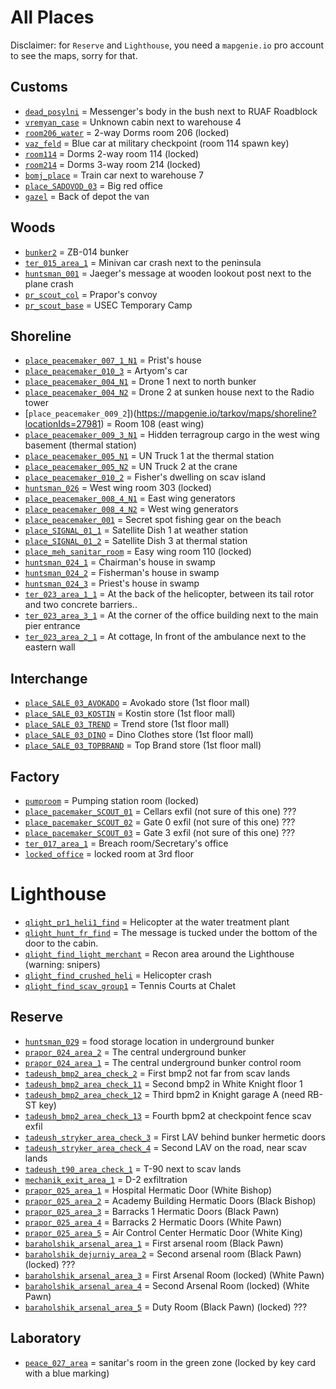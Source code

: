 # All Places

Disclaimer: for `Reserve` and `Lighthouse`, you need a `mapgenie.io` pro account to see the maps, sorry for that.

## Customs
- [`dead_posylni`](https://mapgenie.io/tarkov/maps/customs?locationIds=116481) = Messenger's body in the bush next to RUAF Roadblock
- [`vremyan_case`](https://mapgenie.io/tarkov/maps/customs?locationIds=30169) = Unknown cabin next to warehouse 4
- [`room206_water`](https://mapgenie.io/tarkov/maps/customs?locationIds=30291) = 2-way Dorms room 206 (locked)
- [`vaz_feld`](https://mapgenie.io/tarkov/maps/customs?locationIds=30193) = Blue car at military checkpoint (room 114 spawn key)
- [`room114`](https://mapgenie.io/tarkov/maps/customs?locationIds=30316) = Dorms 2-way room 114 (locked)
- [`room214`](https://mapgenie.io/tarkov/maps/customs?locationIds=30267) = Dorms 3-way room 214 (locked)
- [`bomj_place`](https://mapgenie.io/tarkov/maps/customs?locationIds=30129) = Train car next to warehouse 7
- [`place_SADOVOD_03`](https://mapgenie.io/tarkov/maps/customs?locationIds=30053) = Big red office
- [`gazel`](https://mapgenie.io/tarkov/maps/customs?locationIds=37428) = Back of depot the van

## Woods
- [`bunker2`](https://mapgenie.io/tarkov/maps/woods?locationIds=86413) = ZB-014 bunker
- [`ter_015_area_1`](https://mapgenie.io/tarkov/maps/woods?locationIds=36935) = Minivan car crash next to the peninsula
- [`huntsman_001`](https://mapgenie.io/tarkov/maps/woods?locationIds=36933) = Jaeger's message at wooden lookout post next to the plane crash
- [`pr_scout_col`](https://mapgenie.io/tarkov/maps/woods?locationIds=65210) = Prapor's convoy
- [`pr_scout_base`](https://mapgenie.io/tarkov/maps/woods?locationIds=65211) = USEC Temporary Camp

## Shoreline
- [`place_peacemaker_007_1_N1`](https://mapgenie.io/tarkov/maps/shoreline?locationIds=27880) = Prist's house
- [`place_peacemaker_010_3`](https://mapgenie.io/tarkov/maps/shoreline?locationIds=26343) = Artyom's car
- [`place_peacemaker_004_N1`](https://mapgenie.io/tarkov/maps/shoreline?locationIds=27864) = Drone 1 next to north bunker
- [`place_peacemaker_004_N2`](https://mapgenie.io/tarkov/maps/shoreline?locationIds=27819) = Drone 2 at sunken house next to the Radio tower
- [`place_peacemaker_009_2`])(https://mapgenie.io/tarkov/maps/shoreline?locationIds=27981) = Room 108 (east wing)
- [`place_peacemaker_009_3_N1`](https://mapgenie.io/tarkov/maps/shoreline?locationIds=51677) = Hidden terragroup cargo in the west wing basement (thermal station)
- [`place_peacemaker_005_N1`](https://mapgenie.io/tarkov/maps/shoreline?locationIds=26361) = UN Truck 1 at the thermal station
- [`place_peacemaker_005_N2`](https://mapgenie.io/tarkov/maps/shoreline?locationIds=27814) = UN Truck 2 at the crane
- [`place_peacemaker_010_2`](https://mapgenie.io/tarkov/maps/shoreline?locationIds=26344) = Fisher's dwelling on scav island
- [`huntsman_026`](https://mapgenie.io/tarkov/maps/shoreline?locationIds=34695) = West wing room 303 (locked)
- [`place_peacemaker_008_4_N1`](https://mapgenie.io/tarkov/maps/shoreline?locationIds=41303) = East wing generators
- [`place_peacemaker_008_4_N2`](https://mapgenie.io/tarkov/maps/shoreline?locationIds=28077) = West wing generators
- [`place_peacemaker_001`](https://mapgenie.io/tarkov/maps/shoreline?locationIds=26330) = Secret spot fishing gear on the beach
- [`place_SIGNAL_01_1`](https://mapgenie.io/tarkov/maps/shoreline?locationIds=27836) = Satellite Dish 1 at weather station
- [`place_SIGNAL_01_2`](https://mapgenie.io/tarkov/maps/shoreline?locationIds=28162) = Satellite Dish 3 at thermal station
- [`place_meh_sanitar_room`](https://mapgenie.io/tarkov/maps/shoreline?locationIds=64656) = Easy wing room 110 (locked)
- [`huntsman_024_1`](https://mapgenie.io/tarkov/maps/shoreline?locationIds=26348) = Chairman's house in swamp
- [`huntsman_024_2`](https://mapgenie.io/tarkov/maps/shoreline?locationIds=26349) = Fisherman's house in swamp
- [`huntsman_024_3`](https://mapgenie.io/tarkov/maps/shoreline?locationIds=26350) = Priest's house in swamp
- [`ter_023_area_1_1`](https://mapgenie.io/tarkov/maps/shoreline?locationIds=47968) = At the back of the helicopter, between its tail rotor and two concrete barriers..
- [`ter_023_area_3_1`](https://mapgenie.io/tarkov/maps/shoreline?locationIds=47969) = At the corner of the office building next to the main pier entrance
- [`ter_023_area_2_1`](https://mapgenie.io/tarkov/maps/shoreline?locationIds=47970) = At cottage, In front of the ambulance next to the eastern wall

## Interchange
- [`place_SALE_03_AVOKADO`](https://mapgenie.io/tarkov/maps/interchange?locationIds=42403) = Avokado store (1st floor mall)
- [`place_SALE_03_KOSTIN`](https://mapgenie.io/tarkov/maps/interchange?locationIds=42405) = Kostin store (1st floor mall)
- [`place_SALE_03_TREND`](https://mapgenie.io/tarkov/maps/interchange?locationIds=42404) = Trend store (1st floor mall)
- [`place_SALE_03_DINO`](https://mapgenie.io/tarkov/maps/interchange?locationIds=42402) = Dino Clothes store (1st floor mall)
- [`place_SALE_03_TOPBRAND`](https://mapgenie.io/tarkov/maps/interchange?locationIds=42401) = Top Brand store (1st floor mall)

## Factory
- [`pumproom`](https://mapgenie.io/tarkov/maps/factory?locationIds=30432) = Pumping station room (locked)
- [`place_pacemaker_SCOUT_01`](https://mapgenie.io/tarkov/maps/factory?locationIds=25059) = Cellars exfil (not sure of this one) ???
- [`place_pacemaker_SCOUT_02`](https://mapgenie.io/tarkov/maps/factory?locationIds=25057) = Gate 0 exfil (not sure of this one) ???
- [`place_pacemaker_SCOUT_03`](https://mapgenie.io/tarkov/maps/factory?locationIds=25056) = Gate 3 exfil (not sure of this one) ???
- [`ter_017_area_1`](https://mapgenie.io/tarkov/maps/factory?locationIds=118057) = Breach room/Secretary's office
- [`locked_office`](https://mapgenie.io/tarkov/maps/factory?locationIds=25092) = locked room at 3rd floor

# Lighthouse
- [`qlight_pr1_heli1_find`](https://mapgenie.io/tarkov/maps/lighthouse?locationIds=153638) = Helicopter at the water treatment plant
- [`qlight_hunt_fr_find`](https://mapgenie.io/tarkov/maps/lighthouse?locationIds=153294) = The message is tucked under the bottom of the door to the cabin.
- [`qlight_find_light_merchant`](https://mapgenie.io/tarkov/maps/lighthouse?locationIds=152795) = Recon area around the Lighthouse (warning: snipers)
- [`qlight_find_crushed_heli`](https://mapgenie.io/tarkov/maps/lighthouse?locationIds=153641) = Helicopter crash
- [`qlight_find_scav_group1`](https://mapgenie.io/tarkov/maps/lighthouse?locationIds=152789) = Tennis Courts at Chalet

## Reserve
- [`huntsman_029`](https://mapgenie.io/tarkov/maps/reserve?locationIds=40913) = food storage location in underground bunker
- [`prapor_024_area_2`](https://mapgenie.io/tarkov/maps/reserve?locationIds=63852) = The central underground bunker
- [`prapor_024_area_1`](https://mapgenie.io/tarkov/maps/reserve?locationIds=63852) = The central underground bunker control room
- [`tadeush_bmp2_area_check_2`](https://mapgenie.io/tarkov/maps/reserve?locationIds=89745) = First bmp2 not far from scav lands
- [`tadeush_bmp2_area_check_11`](https://mapgenie.io/tarkov/maps/reserve?locationIds=89742) = Second bmp2 in White Knight floor 1
- [`tadeush_bmp2_area_check_12`](https://mapgenie.io/tarkov/maps/reserve?locationIds=89741) = Third bpm2 in Knight garage A (need RB-ST key)
- [`tadeush_bmp2_area_check_13`](https://mapgenie.io/tarkov/maps/reserve?locationIds=89744) = Fourth bpm2 at checkpoint fence scav exfil
- [`tadeush_stryker_area_check_3`](https://mapgenie.io/tarkov/maps/reserve?locationIds=89746) = First LAV behind bunker hermetic doors
- [`tadeush_stryker_area_check_4`](https://mapgenie.io/tarkov/maps/reserve?locationIds=89743) = Second LAV on the road, near scav lands
- [`tadeush_t90_area_check_1`](https://mapgenie.io/tarkov/maps/reserve?locationIds=89747) = T-90 next to scav lands
- [`mechanik_exit_area_1`](https://mapgenie.io/tarkov/maps/reserve?locationIds=39424) = D-2 exfiltration
- [`prapor_025_area_1`](https://mapgenie.io/tarkov/maps/reserve?locationIds=153861) = Hospital Hermatic Door (White Bishop)
- [`prapor_025_area_2`](https://mapgenie.io/tarkov/maps/reserve?locationIds=153860) = Academy Building Hermatic Doors (Black Bishop)
- [`prapor_025_area_3`](https://mapgenie.io/tarkov/maps/reserve?locationIds=153857) = Barracks 1 Hermatic Doors (Black Pawn)
- [`prapor_025_area_4`](https://mapgenie.io/tarkov/maps/reserve?locationIds=153864) = Barracks 2 Hermatic Doors (White Pawn)
- [`prapor_025_area_5`](https://mapgenie.io/tarkov/maps/reserve?locationIds=153862) = Air Control Center Hermatic Door (White King)
- [`baraholshik_arsenal_area_1`](https://mapgenie.io/tarkov/maps/reserve?locationIds=86378) = First arsenal room (Black Pawn)
- [`baraholshik_dejurniy_area_2`](https://mapgenie.io/tarkov/maps/reserve?locationIds=86376) = Second arsenal room (Black Pawn) (locked) ???
- [`baraholshik_arsenal_area_3`](https://mapgenie.io/tarkov/maps/reserve?locationIds=86375) = First Arsenal Room (locked) (White Pawn)
- [`baraholshik_arsenal_area_4`](https://mapgenie.io/tarkov/maps/reserve?locationIds=86374) = Second Arsenal Room (locked) (White Pawn)
- [`baraholshik_arsenal_area_5`](https://mapgenie.io/tarkov/maps/reserve?locationIds=86377) = Duty Room (Black Pawn) (locked) ???


## Laboratory
- [`peace_027_area`](https://mapgenie.io/tarkov/maps/lab?locationIds=46254) = sanitar's room in the green zone (locked by key card with a blue marking)